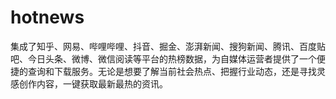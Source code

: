 # hotnews
集成了知乎、网易、哔哩哔哩、抖音、掘金、澎湃新闻、搜狗新闻、腾讯、百度贴吧、今日头条、微博、微信阅读等平台的热榜数据，为自媒体运营者提供了一个便捷的查询和下载服务。无论是想要了解当前社会热点、把握行业动态，还是寻找灵感创作内容，一键获取最新最热的资讯。
